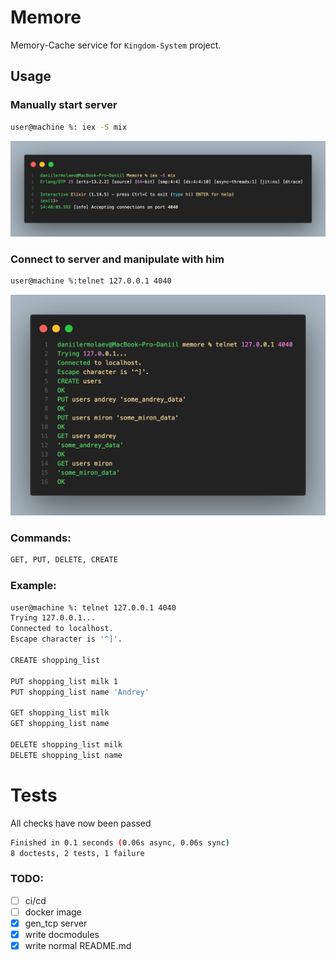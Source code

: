 # Memore

Memory-Cache service for `Kingdom-System` project.


## Usage
### Manually start server

```sh
user@machine %: iex -S mix
```

![alt text](https://github.com/0xBLCKLPTN/Memore/blob/master/docs/screenshots/code.png)

### Connect to server and manipulate with him
```sh
user@machine %:telnet 127.0.0.1 4040
```
![alt text](https://github.com/0xBLCKLPTN/Memore/blob/master/docs/screenshots/telnet_output.png)

### Commands:
```sh
GET, PUT, DELETE, CREATE
```

### Example:
```sh
user@machine %: telnet 127.0.0.1 4040
Trying 127.0.0.1...
Connected to localhost.
Escape character is '^]'.

CREATE shopping_list

PUT shopping_list milk 1
PUT shopping_list name 'Andrey'

GET shopping_list milk
GET shopping_list name

DELETE shopping_list milk
DELETE shopping_list name
```

# Tests
All checks have now been passed
```sh
Finished in 0.1 seconds (0.06s async, 0.06s sync)
8 doctests, 2 tests, 1 failure
```

### TODO:
 - [ ] ci/cd
 - [ ] docker image
 - [x] gen_tcp server
 - [x] write docmodules
 - [x] write normal README.md 
